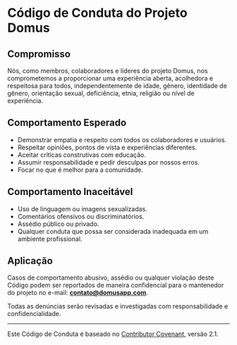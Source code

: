 # Código de Conduta do Projeto Domus

## Compromisso
Nós, como membros, colaboradores e líderes do projeto Domus, nos comprometemos a proporcionar uma experiência aberta, acolhedora e respeitosa para todos, independentemente de idade, gênero, identidade de gênero, orientação sexual, deficiência, etnia, religião ou nível de experiência.

## Comportamento Esperado
- Demonstrar empatia e respeito com todos os colaboradores e usuários.
- Respeitar opiniões, pontos de vista e experiências diferentes.
- Aceitar críticas construtivas com educação.
- Assumir responsabilidade e pedir desculpas por nossos erros.
- Focar no que é melhor para a comunidade.

## Comportamento Inaceitável
- Uso de linguagem ou imagens sexualizadas.
- Comentários ofensivos ou discriminatórios.
- Assédio público ou privado.
- Qualquer conduta que possa ser considerada inadequada em um ambiente profissional.

## Aplicação
Casos de comportamento abusivo, assédio ou qualquer violação deste Código podem ser reportados de maneira confidencial para o mantenedor do projeto no e-mail: **contato@domusapp.com**.

Todas as denúncias serão revisadas e investigadas com responsabilidade e confidencialidade.

---

Este Código de Conduta é baseado no [Contributor Covenant](https://www.contributor-covenant.org/), versão 2.1.